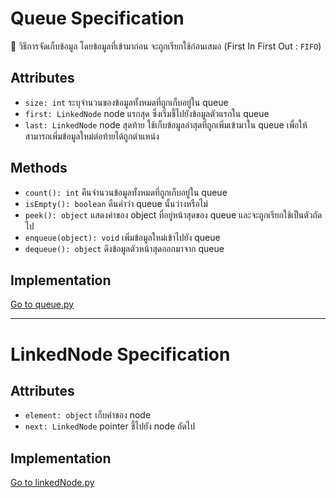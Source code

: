 # Queue Specification

📝 วิธีการจัดเก็บข้อมูล โดยข้อมูลที่เข้ามาก่อน จะถูกเรียกใช้ก่อนเสมอ (First In First Out : `FIFO`)

## Attributes
- `size: int` ระบุจำนวนของข้อมูลทั้งหมดที่ถูกเก็บอยู่ใน queue
- `first: LinkedNode` node แรกสุด ซึ่งเริ่มชี้ไปยังข้อมูลตัวแรกใน queue
- `last: LinkedNode` node สุดท้าย ใช้เก็บข้อมูลล่าสุดที่ถูกเพิ่มเข้ามาใน queue เพื่อให้สามารถเพิ่มข้อมูลใหม่ต่อท้ายได้ถูกตำแหน่ง

## Methods
- `count(): int` คืนจำนวนข้อมูลทั้งหมดที่ถูกเก็บอยู่ใน queue
- `isEmpty(): boolean` คืนค่าว่า queue นั้นว่างหรือไม่
- `peek(): object` แสดงค่าของ object ที่อยู่หน้าสุดของ queue และจะถูกเรียกใช้เป็นตัวถัดไป
- `enqueue(object): void` เพิ่มข้อมูลใหม่เข้าไปยัง queue
- `dequeue(): object` ดึงข้อมูลตัวหน้าสุดออกมาจาก queue

## Implementation
[Go to queue.py](./queue.py)

---

# LinkedNode Specification

## Attributes
- `element: object` เก็บค่าของ node
- `next: LinkedNode` pointer ชี้ไปยัง node ถัดไป

## Implementation
[Go to linkedNode.py](./linkedNode.py)